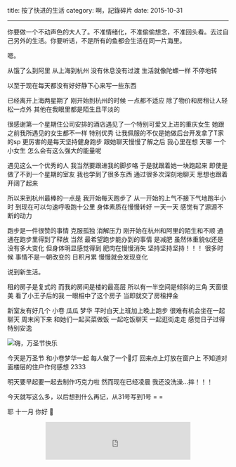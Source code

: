title: 按了快进的生活
category: 啊，記錄碎片
date: 2015-10-31

---

你要做一个不动声色的大人了。不准情绪化，不准偷偷想念，不准回头看。去过自己另外的生活。你要听话，不是所有的鱼都会生活在同一片海里。

<!--more-->

嗯。

从饿了么到阿里 从上海到杭州
没有休息没有过渡 生活就像陀螺一样 不停地转

以至于现在每天都没有好好静下心来写一些东西

已经离开上海两星期了 刚开始到杭州的时候 一点都不适应
除了物价和房租让人轻松一点外 其他在我眼里都是陌生且平淡的

很感谢第一个星期住公司安排的酒店遇见了一个特别可爱又上进的重庆女生
她跟之前我所遇见的女生都不一样 特别优秀 
让我佩服的不仅是她做后台开发拿了T家的sp 更厉害的是每天坚持健身跑步
跟她聊天慢慢了解之后 我心里在想 天哪 一个小女生 怎么会有这么强大的能量呢

遇见这么一个优秀的人 我当然要跟进我的脚步咯 于是就跟着她一块跑起来
即使是做了不到一个星期的室友 我也学到了很多东西 
通过很多次深刻地聊天 思想也跟着开阔了起来

所以来到杭州最棒的一点是 我开始每天跑步了
从一开始的上气不接下气地跑半小时 到现在可以匀速呼吸跑十公里 
身体素质在慢慢转好 一天一天 感觉有了源源不断的动力

跑步是一件很赞的事情 
克服孤独 消解压力 刚开始在杭州和阿里的陌生和不顺 通通在跑步里得到了释放
当然 最希望跑步能办到的事情 是减肥
虽然体重貌似还是没有多大变化 但身体明显感觉得到 肥肉在慢慢消失
坚持坚持坚持！！！
很多时候 事情不是一朝改变的 日积月累 慢慢就会发现变化

说到新生活。

租的房子是复式的 而我的房间是楼的最高层 所以有一半空间是倾斜的三角
天窗很美 看了小王子后的我 一眼相中了这个房子 当即就交了房租押金

新室友有好几个 小卷 瓜瓜 梦华
平时白天上班加上晚上跑步 很难有机会坐在一起聊天
周末闲下来 和她们一起买菜做饭 一起吃饭聊天 一起逛街走走
感觉日子过得特别安逸

![嗨，万圣节快乐](//7xic0o.com1.z0.glb.clouddn.com/withroommate.jpg)

今天是万圣节 和小卷梦华一起 每人做了一个🎃灯 回来点上灯放在窗户上 不知道对面楼层的住户作何感想 2333

明天要早起要一起去制作巧克力啦 然而现在已经凌晨 我还没洗澡...摔！！！ 

今天就写这么多，以后想到什么再记，从31号写到1号  = =

耶 十一月 你好 💃

<center>
	<iframe frameborder="no" border="0" marginwidth="0" marginheight="0" width=330 height=86 src="http://music.163.com/outchain/player?type=2&id=26343077&auto=0&height=66"></iframe>
</center>


